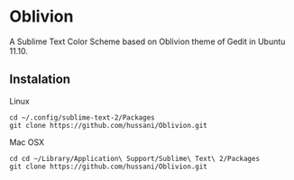 Oblivion
========

A Sublime Text Color Scheme based on Oblivion theme of Gedit in Ubuntu 11.10.

## Instalation ##

Linux

	cd ~/.config/sublime-text-2/Packages
	git clone https://github.com/hussani/Oblivion.git

Mac OSX

	cd cd ~/Library/Application\ Support/Sublime\ Text\ 2/Packages
	git clone https://github.com/hussani/Oblivion.git
	
